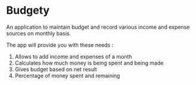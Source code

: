 # Budgety
An application to maintain budget and record various income and expense sources on monthly basis.

The app will provide you with these needs : 
  1. Allows to add income and expenses of a month
  2. Calculates how much money is being spent and being made
  3. Gives budget based on net result
  4. Percentage of money spent and remaining


